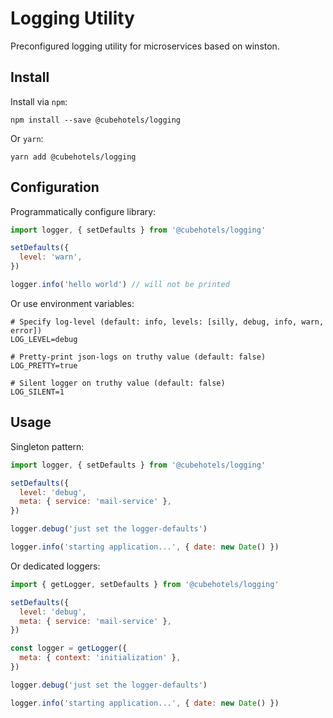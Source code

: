 # Logging Utility

Preconfigured logging utility for microservices based on winston.

## Install

Install via `npm`:

```
npm install --save @cubehotels/logging
```

Or `yarn`:

```
yarn add @cubehotels/logging
```

## Configuration

Programmatically configure library:

```javascript
import logger, { setDefaults } from '@cubehotels/logging'

setDefaults({
  level: 'warn',
})

logger.info('hello world') // will not be printed
```

Or use environment variables:

```env
# Specify log-level (default: info, levels: [silly, debug, info, warn, error])
LOG_LEVEL=debug

# Pretty-print json-logs on truthy value (default: false)
LOG_PRETTY=true

# Silent logger on truthy value (default: false)
LOG_SILENT=1
```

## Usage

Singleton pattern:

```javascript
import logger, { setDefaults } from '@cubehotels/logging'

setDefaults({
  level: 'debug',
  meta: { service: 'mail-service' },
})

logger.debug('just set the logger-defaults')

logger.info('starting application...', { date: new Date() })
```

Or dedicated loggers:

```javascript
import { getLogger, setDefaults } from '@cubehotels/logging'

setDefaults({
  level: 'debug',
  meta: { service: 'mail-service' },
})

const logger = getLogger({
  meta: { context: 'initialization' },
})

logger.debug('just set the logger-defaults')

logger.info('starting application...', { date: new Date() })
```
